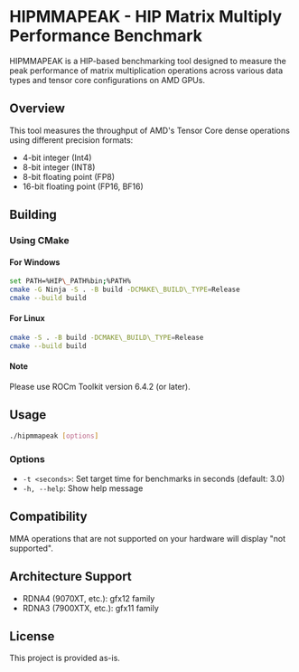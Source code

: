 # HIPMMAPEAK - HIP Matrix Multiply Performance Benchmark

HIPMMAPEAK is a HIP-based benchmarking tool designed to measure the peak performance of matrix multiplication operations across various data types and tensor core configurations on AMD GPUs.

## Overview

This tool measures the throughput of AMD's Tensor Core dense operations using different precision formats:
- 4-bit integer (Int4)
- 8-bit integer (INT8)
- 8-bit floating point (FP8)
- 16-bit floating point (FP16, BF16)

## Building

### Using CMake

#### For Windows

```bash
set PATH=%HIP\_PATH%bin;%PATH%
cmake -G Ninja -S . -B build -DCMAKE\_BUILD\_TYPE=Release
cmake --build build
```

#### For Linux

```bash
cmake -S . -B build -DCMAKE\_BUILD\_TYPE=Release
cmake --build build
```

#### Note

Please use ROCm Toolkit version 6.4.2 (or later).

## Usage

```bash
./hipmmapeak [options]
```

### Options

- `-t <seconds>`: Set target time for benchmarks in seconds (default: 3.0)
- `-h, --help`: Show help message

## Compatibility

MMA operations that are not supported on your hardware will display "not supported".

## Architecture Support

- RDNA4 (9070XT, etc.): gfx12 family
- RDNA3 (7900XTX, etc.): gfx11 family

## License

This project is provided as-is.
